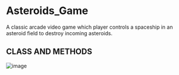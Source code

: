 # Asteroids_Game
 A classic arcade video game which player controls a spaceship in an asteroid field to destroy incoming asteroids.
## CLASS AND METHODS 
![image](https://github.com/xingyeahhh/Asteroids_Game/assets/123461462/82663200-a82f-4cb5-9646-fd4ce0c71e8d)


